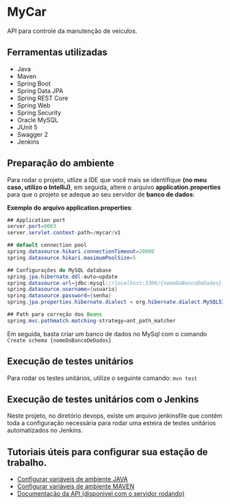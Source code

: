 # MyCar

<p>API para controle da manutenção de veículos.</p>

## Ferramentas utilizadas

- Java
- Maven
- Spring Boot
- Spring Data JPA
- Spring REST Core
- Spring Web
- Spring Security
- Oracle MySQL
- JUnit 5
- Swagger 2
- Jenkins

## Preparação do ambiente
Para rodar o projeto, utlize a IDE que você mais se identifique **(no meu caso, utilizo o IntelliJ)**, em seguida, altere o arquivo **application.properties** para que o projeto se adeque ao seu servidor de **banco de dados**:

**Exemplo do arquivo application.properties**:

````java
## Application port
server.port=8003
server.servlet.context-path=/mycar/v1

## default connection pool
spring.datasource.hikari.connectionTimeout=20000
spring.datasource.hikari.maximumPoolSize=5

## Configurações do MySQL database
spring.jpa.hibernate.ddl-auto=update
spring.datasource.url=jdbc:mysql://localhost:3306/{nomeDoBancoDeDados}
spring.datasource.username={usuario}
spring.datasource.password={senha}
spring.jpa.properties.hibernate.dialect = org.hibernate.dialect.MySQL5InnoDBDialect

## Path para correção dos Beans
spring.mvc.pathmatch.matching-strategy=ant_path_matcher
````

Em seguida, basta criar um banco de dados no MySql com o comando `Create schema {nomeDoBancoDeDados}`

## Execução de testes unitários
Para rodar os testes unitários, utilize o seguinte comando: `mvn test`

## Execução de testes unitários com o Jenkins
Neste projeto, no diretório devops, existe um arquivo jenkinsfile que contém  toda a configuração necessária para rodar uma esteira de testes unitários automatizados no Jenkins. 

## Tutoriais úteis para configurar sua estação de trabalho.

- [Configurar variáveis de ambiente JAVA](https://mauriciogeneroso.medium.com/configurando-java-4-como-configurar-as-vari%C3%A1veis-java-home-path-e-classpath-no-windows-46040950638f)
- [Configurar variáveis de ambiente MAVEN](https://pt.stackoverflow.com/questions/259927/como-configurar-vari%C3%A1veis-de-ambiente-maven-java)
- [Documentação da API (disponivel com o servidor rodando)](http://localhost:8003/mycar/v1/swagger-ui.html#)
